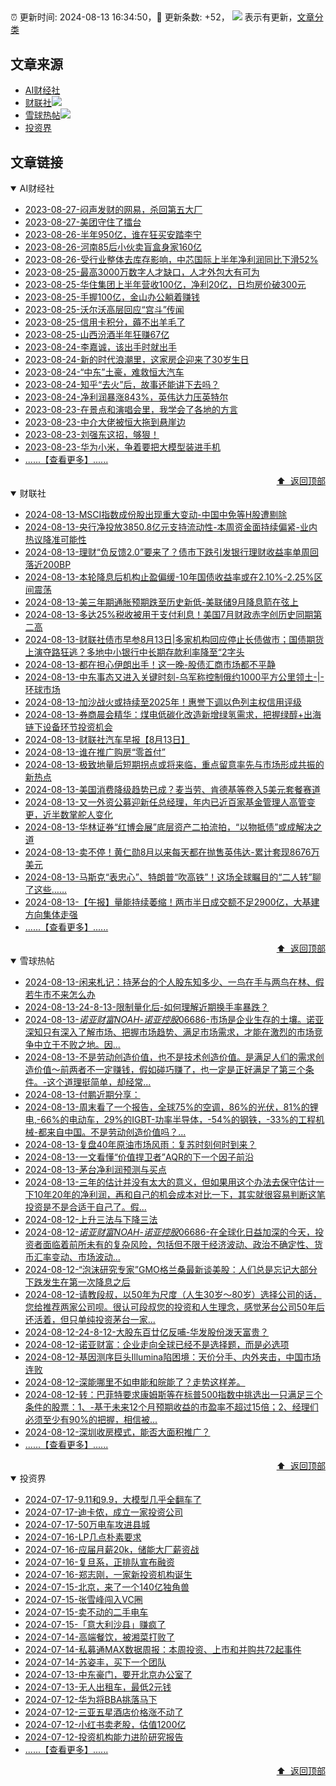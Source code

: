 ##

:alarm_clock: 更新时间: 2024-08-13 16:34:50，:rocket: 更新条数: +52， ![](/assets/dot.png) 表示有更新，[文章分类](/TAGS.md)

## 文章来源

- [AI财经社](#ai财经社)  
- [财联社](#财联社)![](/assets/dot.png)   
- [雪球热帖](#雪球热帖)![](/assets/dot.png)   
- [投资界](#投资界)  

## 文章链接

<details open>
<summary id="ai财经社">
 AI财经社
</summary>


- [2023-08-27-闷声发财的网易，杀回第五大厂](https://www.aicaijing.com.cn/article/18610)  
- [2023-08-27-美团守住了擂台](https://www.aicaijing.com.cn/article/18611)  
- [2023-08-26-半年950亿，谁在狂买安踏李宁](https://www.aicaijing.com.cn/article/18607)  
- [2023-08-26-河南85后小伙卖盲盒身家160亿](https://www.aicaijing.com.cn/article/18608)  
- [2023-08-26-受行业整体去库存影响，中芯国际上半年净利润同比下滑52%](https://www.aicaijing.com.cn/article/18609)  
- [2023-08-25-最高3000万数字人才缺口，人才外包大有可为](https://www.aicaijing.com.cn/article/18601)  
- [2023-08-25-华住集团上半年营收100亿，净利20亿，日均房价破300元](https://www.aicaijing.com.cn/article/18602)  
- [2023-08-25-手握100亿，金山办公躺着赚钱](https://www.aicaijing.com.cn/article/18603)  
- [2023-08-25-沃尔沃高层回应“宫斗”传闻](https://www.aicaijing.com.cn/article/18604)  
- [2023-08-25-信用卡积分，薅不出羊毛了](https://www.aicaijing.com.cn/article/18605)  
- [2023-08-25-山西汾酒半年狂赚67亿](https://www.aicaijing.com.cn/article/18606)  
- [2023-08-24-李嘉诚，该出手时就出手](https://www.aicaijing.com.cn/article/18596)  
- [2023-08-24-新的时代浪潮里，这家房企迎来了30岁生日](https://www.aicaijing.com.cn/article/18597)  
- [2023-08-24-“中东”土豪，难救恒大汽车](https://www.aicaijing.com.cn/article/18598)  
- [2023-08-24-知乎“去火”后，故事还能讲下去吗？](https://www.aicaijing.com.cn/article/18599)  
- [2023-08-24-净利润暴涨843%，英伟达力压英特尔](https://www.aicaijing.com.cn/article/18600)  
- [2023-08-23-在景点和演唱会里，我学会了各地的方言](https://www.aicaijing.com.cn/article/18591)  
- [2023-08-23-中介大佬被恒大拖到悬崖边](https://www.aicaijing.com.cn/article/18592)  
- [2023-08-23-刘强东这招，够狠！](https://www.aicaijing.com.cn/article/18593)  
- [2023-08-23-华为小米，争着要把大模型装进手机](https://www.aicaijing.com.cn/article/18594)  
- [......【查看更多】......](/details/AI财经社.md)

<div align="right"><a href="#文章来源">⬆ &nbsp;返回顶部</a></div>
</details>

<details open>
<summary id="财联社">
 财联社
</summary>


- [2024-08-13-MSCI指数成份股出现重大变动-中国中免等H股遭剔除](https://www.cls.cn/detail/1762340)  
- [2024-08-13-央行净投放3850.8亿元支持流动性-本周资金面持续偏紧-业内热议降准可能性](https://www.cls.cn/detail/1762306)  
- [2024-08-13-理财“负反馈2.0”要来了？债市下跌引发银行理财收益率单周回落近200BP](https://www.cls.cn/detail/1762277)  
- [2024-08-13-本轮降息后机构止盈偏缓-10年国债收益率或在2.10%-2.25%区间震荡](https://www.cls.cn/detail/1762185)  
- [2024-08-13-美三年期通胀预期跌至历史新低-美联储9月降息箭在弦上](https://www.cls.cn/detail/1762187)  
- [2024-08-13-多达25%税收被用于支付利息！美国7月财政赤字创历史同期第二高](https://www.cls.cn/detail/1762156)  
- [2024-08-13-财联社债市早参8月13日|多家机构回应停止长债做市；国债期货上演夺路狂逃？多地中小银行中长期存款利率降至“2字头](https://www.cls.cn/detail/1762052)  
- [2024-08-13-都在担心伊朗出手！这一晚-股债汇商市场都不平静](https://www.cls.cn/detail/1762070)  
- [2024-08-13-中东事态又进入关键时刻-乌军称控制俄约1000平方公里领土-|-环球市场](https://www.cls.cn/detail/1762023)  
- [2024-08-13-加沙战火或持续至2025年！惠誉下调以色列主权信用评级](https://www.cls.cn/detail/1762026)  
- [2024-08-13-券商晨会精华：煤电低碳化改造新增绿氢需求，把握绿醇+出海链下设备环节投资机会](https://www.cls.cn/detail/1762024)  
- [2024-08-13-财联社汽车早报【8月13日】](https://www.cls.cn/detail/1762053)  
- [2024-08-13-谁在推广购房“零首付”](https://www.cls.cn/detail/1762086)  
- [2024-08-13-极致地量后短期拐点或将来临，重点留意率先与市场形成共振的新热点](https://www.cls.cn/detail/1762090)  
- [2024-08-13-美国消费降级趋势已成？麦当劳、肯德基等卷入5美元套餐赛道](https://www.cls.cn/detail/1762155)  
- [2024-08-13-又一外资公募迎新任总经理，年内已近百家基金管理人高管变更，近半数掌舵人变化](https://www.cls.cn/detail/1762201)  
- [2024-08-13-华林证券“红博会展”底层资产二拍流拍，“以物抵债”或成解决之道](https://www.cls.cn/detail/1762235)  
- [2024-08-13-卖不停！黄仁勋8月以来每天都在抛售英伟达-累计套现8676万美元](https://www.cls.cn/detail/1762246)  
- [2024-08-13-马斯克“表忠心”、特朗普“吹高铁”！这场全球瞩目的“二人转”聊了这些……](https://www.cls.cn/detail/1762254)  
- [2024-08-13-【午报】量能持续萎缩！两市半日成交额不足2900亿，大基建方向集体走强](https://www.cls.cn/detail/1762280)  
- [......【查看更多】......](/details/财联社.md)

<div align="right"><a href="#文章来源">⬆ &nbsp;返回顶部</a></div>
</details>

<details open>
<summary id="雪球热帖">
 雪球热帖
</summary>


- [2024-08-13-闲来札记：持茅台的个人股东知多少、一鸟在手与两鸟在林、假若牛市不来怎么办](https://xueqiu.com/3491303582/300819331)  
- [2024-08-13-24-8-13-限制量化后-如何理解近期换手率暴跌？](https://xueqiu.com/8772786299/300877778)  
- [2024-08-13-$诺亚财富NOAH$-$诺亚控股06686$-市场是企业生存的土壤。诺亚深知只有深入了解市场、把握市场趋势、满足市场需求，才能在激烈的市场竞争中立于不败之地。因...](https://xueqiu.com/7981677245/300826209)  
- [2024-08-13-不是劳动创造价值，也不是技术创造价值。是满足人们的需求创造价值～前两者不一定赚钱，假如碰巧赚了，也一定是正好满足了第三个条件。-这个道理挺简单，却经常...](https://xueqiu.com/1556808774/300809671)  
- [2024-08-13-付鹏近期分享：](https://xueqiu.com/2340613631/300807615)  
- [2024-08-13-周末看了一个报告，全球75%的空调，86%的光伏，81%的锂电,-66%的电动车，29%的IGBT-功率半导体，-54%的钢铁，-33%的工程机械-都来自中国。不是劳动创造价值吗？...](https://xueqiu.com/4987043429/300803784)  
- [2024-08-13-复盘40年原油市场风雨：复苏时刻何时到来？](https://xueqiu.com/9488028880/300815361)  
- [2024-08-13-一文看懂“价值捍卫者”AQR的下一个因子前沿](https://xueqiu.com/9069401260/300862523)  
- [2024-08-13-茅台净利润预测与买点](https://xueqiu.com/8959246745/300851037)  
- [2024-08-13-三年的估计并没有太大的意义，但如果用这个办法去保守估计一下10年20年的净利润，再和自己的机会成本对比一下，其实就很容易判断这笔投资是不是合适于自己了。假...](https://xueqiu.com/1247347556/300897933)  
- [2024-08-12-上升三法与下降三法](https://xueqiu.com/9222280625/300737986)  
- [2024-08-12-$诺亚财富NOAH$-$诺亚控股06686$-在全球化日益加深的今天，投资者面临着前所未有的复杂风险，包括但不限于经济波动、政治不确定性、货币汇率变动、市场波动...](https://xueqiu.com/5404882558/300692092)  
- [2024-08-12-“泡沫研究专家”GMO格兰桑最新谈美股：人们总是忘记大部分下跌发生在第一次降息之后](https://xueqiu.com/4406747817/300746293)  
- [2024-08-12-请教段叔，以50年为尺度（人生30岁～80岁）选择公司的话，您给推荐两家公司呗。很认可段叔您的投资和人生理念，感觉茅台公司50年后还活着，但只单纯投资茅台一家...](https://xueqiu.com/2194784566/300710420)  
- [2024-08-12-24-8-12-大股东百廿亿反哺-华发股份泼天富贵？](https://xueqiu.com/8772786299/300739395)  
- [2024-08-12-诺亚财富：企业走向全球已经不是选择题，而是必选项](https://xueqiu.com/7951417012/300730496)  
- [2024-08-12-基因测序巨头Illumina陷困境：天价分手、内外夹击，中国市场连败](https://xueqiu.com/8151841495/300708469)  
- [2024-08-12-深能哪里不如申能和皖能了？走势这样差。](https://xueqiu.com/2241249492/300694227)  
- [2024-08-12-转：巴菲特要求康姆斯等在标普500指数中挑选出一只满足三个条件的股票：1、-基于未来12个月预期收益的市盈率不超过15倍；2、经理们必须至少有90%的把握，相信被...](https://xueqiu.com/1102105103/300711838)  
- [2024-08-12-深圳收房模式，能否大面积推广？](https://xueqiu.com/2102262216/300691810)  
- [......【查看更多】......](/details/雪球热帖.md)

<div align="right"><a href="#文章来源">⬆ &nbsp;返回顶部</a></div>
</details>

<details open>
<summary id="投资界">
 投资界
</summary>


- [2024-07-17-9.11和9.9，大模型几乎全翻车了](https://posts.careerengine.us/p/6697778c44726b29bffa3a09)  
- [2024-07-17-迪卡侬，成立一家投资公司](https://posts.careerengine.us/p/6697778c44726b29bffa3a01)  
- [2024-07-17-50万电车攻进县城](https://posts.careerengine.us/p/6697779c831e1d29eea44253)  
- [2024-07-16-LP几点朴素要求](https://posts.careerengine.us/p/669636a8720ed522248054dc)  
- [2024-07-16-应届月薪20k，储能大厂薪资战](https://posts.careerengine.us/p/669636a8720ed522248054d4)  
- [2024-07-16-复旦系，正排队宣布融资](https://posts.careerengine.us/p/66963699cb38e136a496986c)  
- [2024-07-16-郑志刚，一家新投资机构诞生](https://posts.careerengine.us/p/66963699cb38e136a4969874)  
- [2024-07-15-北京，来了一个140亿独角兽](https://posts.careerengine.us/p/6694db59a0c3ac562b61f9af)  
- [2024-07-15-张雪峰闯入VC圈](https://posts.careerengine.us/p/6694db59a0c3ac562b61f9b7)  
- [2024-07-15-卖不动的二手电车](https://posts.careerengine.us/p/6694db6836b2f1565d9b541a)  
- [2024-07-15-「意大利沙县」赚疯了](https://posts.careerengine.us/p/6694db6836b2f1565d9b5422)  
- [2024-07-14-高端餐饮，被湘菜打败了](https://posts.careerengine.us/p/6693862333c6e710d0bf9dc4)  
- [2024-07-14-私募通MAX数据周报：本周投资、上市和并购共72起事件](https://posts.careerengine.us/p/6693862333c6e710d0bf9dcc)  
- [2024-07-14-苏姿丰，买下一个团队](https://posts.careerengine.us/p/6693861481427510b2b9c123)  
- [2024-07-13-中东豪门，要开北京办公室了](https://posts.careerengine.us/p/66922794a876f80d113b51fe)  
- [2024-07-13-无人出租车，最低2元钱](https://posts.careerengine.us/p/669227b82202ae0dfac5d713)  
- [2024-07-12-华为将BBA挑落马下](https://posts.careerengine.us/p/6690a6c68082df14ead7eaac)  
- [2024-07-12-三亚五星酒店价格涨不动了](https://posts.careerengine.us/p/6690a6c68082df14ead7eaa4)  
- [2024-07-12-小红书卖老股，估值1200亿](https://posts.careerengine.us/p/6690a6b756b00014bcc00e8f)  
- [2024-07-12-投资机构能力进阶研究报告](https://posts.careerengine.us/p/6690a6b756b00014bcc00e87)  
- [......【查看更多】......](/details/投资界.md)

<div align="right"><a href="#文章来源">⬆ &nbsp;返回顶部</a></div>
</details>
